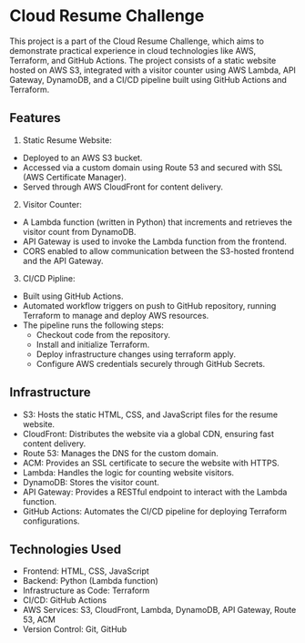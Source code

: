 # Cloud Resume Challenge

This project is a part of the Cloud Resume Challenge, which aims to demonstrate practical experience in cloud technologies like AWS, Terraform, and GitHub Actions. The project consists of a static website hosted on AWS S3, integrated with a visitor counter using AWS Lambda, API Gateway, DynamoDB, and a CI/CD pipeline built using GitHub Actions and Terraform.

## Features

1. Static Resume Website:

- Deployed to an AWS S3 bucket.
- Accessed via a custom domain using Route 53 and secured with SSL (AWS Certificate Manager).
- Served through AWS CloudFront for content delivery.

2. Visitor Counter:

- A Lambda function (written in Python) that increments and retrieves the visitor count from DynamoDB.
- API Gateway is used to invoke the Lambda function from the frontend.
- CORS enabled to allow communication between the S3-hosted frontend and the API Gateway.

3. CI/CD Pipline:

- Built using GitHub Actions.
- Automated workflow triggers on push to GitHub repository, running Terraform to manage and deploy AWS resources.
- The pipeline runs the following steps:
  - Checkout code from the repository.
  - Install and initialize Terraform.
  - Deploy infrastructure changes using terraform apply.
  - Configure AWS credentials securely through GitHub Secrets.

## Infrastructure

- S3: Hosts the static HTML, CSS, and JavaScript files for the resume website.
- CloudFront: Distributes the website via a global CDN, ensuring fast content delivery.
- Route 53: Manages the DNS for the custom domain.
- ACM: Provides an SSL certificate to secure the website with HTTPS.
- Lambda: Handles the logic for counting website visitors.
- DynamoDB: Stores the visitor count.
- API Gateway: Provides a RESTful endpoint to interact with the Lambda function.
- GitHub Actions: Automates the CI/CD pipeline for deploying Terraform configurations.

## Technologies Used

- Frontend: HTML, CSS, JavaScript
- Backend: Python (Lambda function)
- Infrastructure as Code: Terraform
- CI/CD: GitHub Actions
- AWS Services: S3, CloudFront, Lambda, DynamoDB, API Gateway, Route 53, ACM
- Version Control: Git, GitHub
